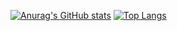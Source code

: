 [![Anurag's GitHub stats](https://github-readme-stats.vercel.app/api?username=SingleGod7)](https://github.com/anuraghazra/github-readme-stats)
[![Top Langs](https://github-readme-stats.vercel.app/api/top-langs/?username=SingleGod7)](https://github.com/anuraghazra/github-readme-stats)
